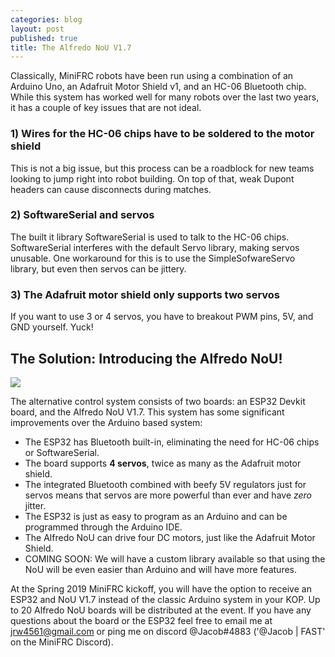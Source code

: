 ```yaml
---
categories: blog
layout: post
published: true
title: The Alfredo NoU V1.7
---
```

Classically, MiniFRC robots have been run using a combination of an Arduino Uno, an Adafruit Motor Shield v1, and an HC-06 Bluetooth chip. While this system has worked well for many robots over the last two years, it has a couple of key issues that are not ideal.

### 1) Wires for the HC-06 chips have to be soldered to the motor shield
This is not a big issue, but this process can be a roadblock for new teams looking to jump right into robot building. On top of that, weak Dupont headers can cause disconnects during matches.

### 2) SoftwareSerial and servos
The built it library SoftwareSerial is used to talk to the HC-06 chips. SoftwareSerial interferes with the default Servo library, making servos unusable. One workaround for this is to use the SimpleSofwareServo library, but even then servos can be jittery.

### 3) The Adafruit motor shield only supports two servos
If you want to use 3 or 4 servos, you have to breakout PWM pins, 5V, and GND yourself. Yuck!

## The Solution: Introducing the Alfredo NoU!

![]({{site.baseurl}}/images/IMG_20190415_203423.jpg)

The alternative control system consists of two boards: an ESP32 Devkit board, and the Alfredo NoU V1.7. This system has some significant improvements over the Arduino based system:

- The ESP32 has Bluetooth built-in, eliminating the need for HC-06 chips or SoftwareSerial.
- The board supports **4 servos**, twice as many as the Adafruit motor shield.
- The integrated Bluetooth combined with beefy 5V regulators just for servos means that servos are more powerful than ever and have _zero_ jitter.
- The ESP32 is just as easy to program as an Arduino and can be programmed through the Arduino IDE.
- The Alfredo NoU can drive four DC motors, just like the Adafruit Motor Shield.
- COMING SOON: We will have a custom library available so that using the NoU will be even easier than Arduino and will have more features.

At the Spring 2019 MiniFRC kickoff, you will have the option to receive an ESP32 and NoU V1.7 instead of the classic Arduino system in your KOP. Up to 20 Alfredo NoU boards will be distributed at the event. If you have any questions about the board or the ESP32 feel free to email me at jrw4561@gmail.com or ping me on discord @Jacob#4883 ('@Jacob \| FAST' on the MiniFRC Discord).
